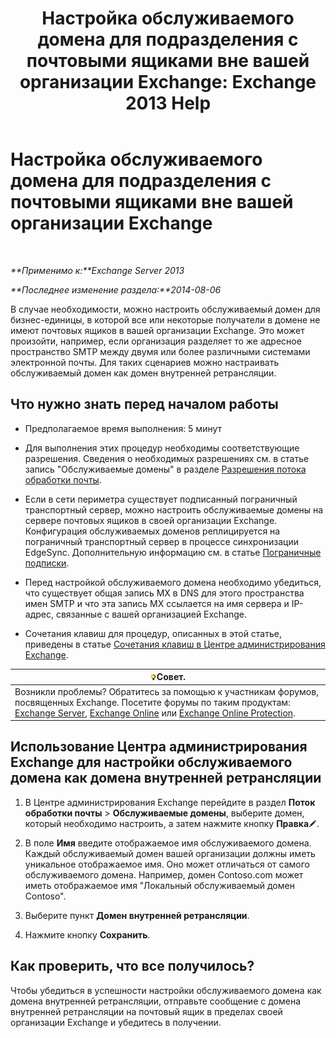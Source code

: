 ﻿---
title: 'Настройка обслуживаемого домена для подразделения с почтовыми ящиками вне вашей организации Exchange: Exchange 2013 Help'
TOCTitle: Настройка обслуживаемого домена для подразделения с почтовыми ящиками вне вашей организации Exchange
ms:assetid: ff46310b-5392-4eac-97bc-d39d397e1ce1
ms:mtpsurl: https://technet.microsoft.com/ru-ru/library/JJ657737(v=EXCHG.150)
ms:contentKeyID: 50489582
ms.date: 04/30/2018
mtps_version: v=EXCHG.150
ms.translationtype: HT
---

# Настройка обслуживаемого домена для подразделения с почтовыми ящиками вне вашей организации Exchange

 

_**Применимо к:**Exchange Server 2013_

_**Последнее изменение раздела:**2014-08-06_

В случае необходимости, можно настроить обслуживаемый домен для бизнес-единицы, в которой все или некоторые получатели в домене не имеют почтовых ящиков в вашей организации Exchange. Это может произойти, например, если организация разделяет то же адресное пространство SMTP между двумя или более различными системами электронной почты. Для таких сценариев можно настраивать обслуживаемый домен как домен внутренней ретрансляции.

## Что нужно знать перед началом работы

  - Предполагаемое время выполнения: 5 минут

  - Для выполнения этих процедур необходимы соответствующие разрешения. Сведения о необходимых разрешениях см. в статье запись "Обслуживаемые домены" в разделе [Разрешения потока обработки почты](mail-flow-permissions-exchange-2013-help.md).

  - Если в сети периметра существует подписанный пограничный транспортный сервер, можно настроить обслуживаемые домены на сервере почтовых ящиков в своей организации Exchange. Конфигурация обслуживаемых доменов реплицируется на пограничный транспортный сервер в процессе синхронизации EdgeSync. Дополнительную информацию см. в статье [Пограничные подписки](edge-subscriptions-exchange-2013-help.md).

  - Перед настройкой обслуживаемого домена необходимо убедиться, что существует общая запись MX в DNS для этого пространства имен SMTP и что эта запись MX ссылается на имя сервера и IP-адрес, связанные с вашей организацией Exchange.

  - Сочетания клавиш для процедур, описанных в этой статье, приведены в статье [Сочетания клавиш в Центре администрирования Exchange](keyboard-shortcuts-in-the-exchange-admin-center-exchange-online-protection-help.md).

<table>
<thead>
<tr class="header">
<th><img src="images/Bb124558.tip(EXCHG.150).gif" title="Совет" alt="Совет" />Совет.</th>
</tr>
</thead>
<tbody>
<tr class="odd">
<td>Возникли проблемы? Обратитесь за помощью к участникам форумов, посвященных Exchange. Посетите форумы по таким продуктам: <a href="https://go.microsoft.com/fwlink/p/?linkid=60612">Exchange Server</a>, <a href="https://go.microsoft.com/fwlink/p/?linkid=267542">Exchange Online</a> или <a href="https://go.microsoft.com/fwlink/p/?linkid=285351">Exchange Online Protection</a>.</td>
</tr>
</tbody>
</table>


## Использование Центра администрирования Exchange для настройки обслуживаемого домена как домена внутренней ретрансляции

1.  В Центре администрирования Exchange перейдите в раздел **Поток обработки почты** \> **Обслуживаемые домены**, выберите домен, который необходимо настроить, а затем нажмите кнопку **Правка**![Значок редактирования](images/Bb124582.6f53ccb2-1f13-4c02-bea0-30690e6ea71d(EXCHG.150).gif "Значок редактирования").

2.  В поле **Имя** введите отображаемое имя обслуживаемого домена. Каждый обслуживаемый домен вашей организации должны иметь уникальное отображаемое имя. Оно может отличаться от самого обслуживаемого домена. Например, домен Contoso.com может иметь отображаемое имя "Локальный обслуживаемый домен Contoso".

3.  Выберите пункт **Домен внутренней ретрансляции**.

4.  Нажмите кнопку **Сохранить**.

## Как проверить, что все получилось?

Чтобы убедиться в успешности настройки обслуживаемого домена как домена внутренней ретрансляции, отправьте сообщение с домена внутренней ретрансляции на почтовый ящик в пределах своей организации Exchange и убедитесь в получении.

